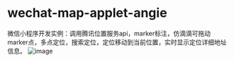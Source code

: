 # wechat-map-applet-angie
微信小程序开发实例：调用腾讯位置服务api，marker标注，仿滴滴可拖动marker点，多点定位，搜索定位，定位移动到当前位置，实时显示定位详细地址信息。
![image](https://github.com/vedaAngie/wechat-map-applet-angie/blob/master/images/1.png)
